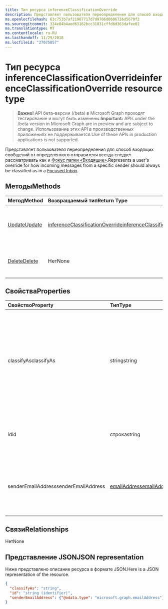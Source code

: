 ```yaml
---
title: Тип ресурса inferenceClassificationOverride
description: Представляет пользователя переопределения для способ входящих сообщений от определенного отправителя всегда должны следует рассматривать как
ms.openlocfilehash: 63c753b7af21907717d7d9706d0606726d5670f2
ms.sourcegitcommit: 334e84b4aed63162bcc31831cffd6d363dafee02
ms.translationtype: MT
ms.contentlocale: ru-RU
ms.lasthandoff: 11/29/2018
ms.locfileid: "27075857"
---
```

# <a name="inferenceclassificationoverride-resource-type"></a><span data-ttu-id="232a8-103">Тип ресурса inferenceClassificationOverride</span><span class="sxs-lookup"><span data-stu-id="232a8-103">inferenceClassificationOverride resource type</span></span>

> <span data-ttu-id="232a8-104">**Важно!** API бета-версии (/beta) в Microsoft Graph проходят тестирование и могут быть изменены.</span><span class="sxs-lookup"><span data-stu-id="232a8-104">**Important:** APIs under the /beta version in Microsoft Graph are in preview and are subject to change.</span></span> <span data-ttu-id="232a8-105">Использование этих API в производственных приложениях не поддерживается.</span><span class="sxs-lookup"><span data-stu-id="232a8-105">Use of these APIs in production applications is not supported.</span></span>

<span data-ttu-id="232a8-106">Представляет пользователя переопределения для способ входящих сообщений от определенного отправителя всегда следует рассматривать как и [Фокус папки «Входящие»](manage-focused-inbox.md).</span><span class="sxs-lookup"><span data-stu-id="232a8-106">Represents a user's override for how incoming messages from a specific sender should always be classified as in a [Focused Inbox](manage-focused-inbox.md).</span></span>


## <a name="methods"></a><span data-ttu-id="232a8-107">Методы</span><span class="sxs-lookup"><span data-stu-id="232a8-107">Methods</span></span>

| <span data-ttu-id="232a8-108">Метод</span><span class="sxs-lookup"><span data-stu-id="232a8-108">Method</span></span>           | <span data-ttu-id="232a8-109">Возвращаемый тип</span><span class="sxs-lookup"><span data-stu-id="232a8-109">Return Type</span></span>    |<span data-ttu-id="232a8-110">Описание</span><span class="sxs-lookup"><span data-stu-id="232a8-110">Description</span></span>|
|:---------------|:--------|:----------|
|[<span data-ttu-id="232a8-111">Update</span><span class="sxs-lookup"><span data-stu-id="232a8-111">Update</span></span>](../api/inferenceclassificationoverride-update.md) | [<span data-ttu-id="232a8-112">inferenceClassificationOverride</span><span class="sxs-lookup"><span data-stu-id="232a8-112">inferenceClassificationOverride</span></span>](inferenceclassificationoverride.md) |<span data-ttu-id="232a8-113">Изменение поля **ClassifyAs** переопределения, указанный.</span><span class="sxs-lookup"><span data-stu-id="232a8-113">Change the **ClassifyAs** field of an override as specified.</span></span> |
|[<span data-ttu-id="232a8-114">Delete</span><span class="sxs-lookup"><span data-stu-id="232a8-114">Delete</span></span>](../api/inferenceclassificationoverride-delete.md) | <span data-ttu-id="232a8-115">Нет</span><span class="sxs-lookup"><span data-stu-id="232a8-115">None</span></span> |<span data-ttu-id="232a8-116">Удаление переопределения по идентификатору.</span><span class="sxs-lookup"><span data-stu-id="232a8-116">Delete an override specified by its ID.</span></span> |

## <a name="properties"></a><span data-ttu-id="232a8-117">Свойства</span><span class="sxs-lookup"><span data-stu-id="232a8-117">Properties</span></span>
| <span data-ttu-id="232a8-118">Свойство</span><span class="sxs-lookup"><span data-stu-id="232a8-118">Property</span></span>     | <span data-ttu-id="232a8-119">Тип</span><span class="sxs-lookup"><span data-stu-id="232a8-119">Type</span></span>   |<span data-ttu-id="232a8-120">Описание</span><span class="sxs-lookup"><span data-stu-id="232a8-120">Description</span></span>|
|:---------------|:--------|:----------|
|<span data-ttu-id="232a8-121">classifyAs</span><span class="sxs-lookup"><span data-stu-id="232a8-121">classifyAs</span></span>|<span data-ttu-id="232a8-122">string</span><span class="sxs-lookup"><span data-stu-id="232a8-122">string</span></span>| <span data-ttu-id="232a8-p102">Указывает, как должны классифицироваться все входящие сообщения от определенного отправителя. Возможные значения: `focused`, `other`.</span><span class="sxs-lookup"><span data-stu-id="232a8-p102">Specifies how incoming messages from a specific sender should always be classified as. Possible values are: `focused`, `other`.</span></span>|
|<span data-ttu-id="232a8-125">id</span><span class="sxs-lookup"><span data-stu-id="232a8-125">id</span></span>|<span data-ttu-id="232a8-126">строка</span><span class="sxs-lookup"><span data-stu-id="232a8-126">string</span></span>| <span data-ttu-id="232a8-p103">Уникальный идентификатор переопределения. Только для чтения.</span><span class="sxs-lookup"><span data-stu-id="232a8-p103">The unique identifier of the override. Read-only.</span></span>|
|<span data-ttu-id="232a8-129">senderEmailAddress</span><span class="sxs-lookup"><span data-stu-id="232a8-129">senderEmailAddress</span></span>|[<span data-ttu-id="232a8-130">emailAddress</span><span class="sxs-lookup"><span data-stu-id="232a8-130">emailAddress</span></span>](emailaddress.md)|<span data-ttu-id="232a8-131">Сведения об электронном адресе отправителя, для которого создано переопределение.</span><span class="sxs-lookup"><span data-stu-id="232a8-131">The email address information of the sender for whom the override is created.</span></span>|

## <a name="relationships"></a><span data-ttu-id="232a8-132">Связи</span><span class="sxs-lookup"><span data-stu-id="232a8-132">Relationships</span></span>
<span data-ttu-id="232a8-133">Нет</span><span class="sxs-lookup"><span data-stu-id="232a8-133">None</span></span>


## <a name="json-representation"></a><span data-ttu-id="232a8-134">Представление JSON</span><span class="sxs-lookup"><span data-stu-id="232a8-134">JSON representation</span></span>

<span data-ttu-id="232a8-135">Ниже представлено описание ресурса в формате JSON.</span><span class="sxs-lookup"><span data-stu-id="232a8-135">Here is a JSON representation of the resource.</span></span>

<!-- {
  "blockType": "resource",
  "optionalProperties": [

  ],
  "@odata.type": "microsoft.graph.inferenceClassificationOverride"
}-->

```json
{
  "classifyAs": "string",
  "id": "string (identifier)",
  "senderEmailAddress": {"@odata.type": "microsoft.graph.emailAddress"}
}

```

<!-- uuid: 8fcb5dbc-d5aa-4681-8e31-b001d5168d79
2015-10-25 14:57:30 UTC -->
<!-- {
  "type": "#page.annotation",
  "description": "inferenceClassificationOverride resource",
  "keywords": "",
  "section": "documentation",
  "tocPath": ""
}-->